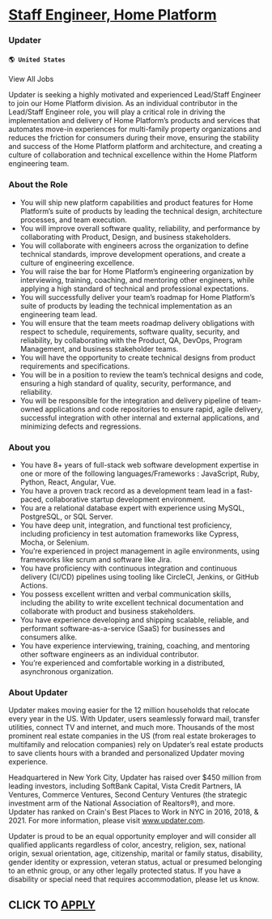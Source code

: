 # [Staff Engineer, Home Platform](https://www.remotewlb.com/apply/staff-engineer-home-platform)  
### Updater  
#### `🌎 United States`  

View All Jobs

Updater is seeking a highly motivated and experienced Lead/Staff Engineer to join our Home Platform division. As an individual contributor in the Lead/Staff Engineer role, you will play a critical role in driving the implementation and delivery of Home Platform’s products and services that automates move-in experiences for multi-family property organizations and reduces the friction for consumers during their move, ensuring the stability and success of the Home Platform platform and architecture, and creating a culture of collaboration and technical excellence within the Home Platform engineering team.

### About the Role

  * You will ship new platform capabilities and product features for Home Platform’s suite of products by leading the technical design, architecture processes, and team execution.
  * You will improve overall software quality, reliability, and performance by collaborating with Product, Design, and business stakeholders.
  * You will collaborate with engineers across the organization to define technical standards, improve development operations, and create a culture of engineering excellence.
  * You will raise the bar for Home Platform’s engineering organization by interviewing, training, coaching, and mentoring other engineers, while applying a high standard of technical and professional expectations. 
  * You will successfully deliver your team’s roadmap for Home Platform’s suite of products by leading the technical implementation as an engineering team lead.
  * You will ensure that the team meets roadmap delivery obligations with respect to schedule, requirements, software quality, security, and reliability, by collaborating with the Product, QA, DevOps, Program Management, and business stakeholder teams.
  * You will have the opportunity to create technical designs from product requirements and specifications.
  * You will be in a position to review the team’s technical designs and code, ensuring a high standard of quality, security, performance, and reliability.
  * You will be responsible for the integration and delivery pipeline of team-owned applications and code repositories to ensure rapid, agile delivery, successful integration with other internal and external applications, and minimizing defects and regressions.

### About you

  * You have 8+ years of full-stack web software development expertise in one or more of the following languages/Frameworks : JavaScript, Ruby, Python, React, Angular, Vue.
  * You have a proven track record as a development team lead in a fast-paced, collaborative startup development environment.
  * You are a relational database expert with experience using MySQL, PostgreSQL, or SQL Server.
  * You have deep unit, integration, and functional test proficiency, including proficiency in test automation frameworks like Cypress, Mocha, or Selenium.
  * You’re experienced in project management in agile environments, using frameworks like scrum and software like Jira.
  * You have proficiency with continuous integration and continuous delivery (CI/CD) pipelines using tooling like CircleCI, Jenkins, or GitHub Actions.
  * You possess excellent written and verbal communication skills, including the ability to write excellent technical documentation and collaborate with product and business stakeholders.
  * You have experience developing and shipping scalable, reliable, and performant software-as-a-service (SaaS) for businesses and consumers alike.
  * You have experience interviewing, training, coaching, and mentoring other software engineers as an individual contributor.
  * You’re experienced and comfortable working in a distributed, asynchronous organization.

###  **About Updater**

Updater makes moving easier for the 12 million households that relocate every year in the US. With Updater, users seamlessly forward mail, transfer utilities, connect TV and internet, and much more. Thousands of the most prominent real estate companies in the US (from real estate brokerages to multifamily and relocation companies) rely on Updater’s real estate products to save clients hours with a branded and personalized Updater moving experience.

Headquartered in New York City, Updater has raised over $450 million from leading investors, including SoftBank Capital, Vista Credit Partners, IA Ventures, Commerce Ventures, Second Century Ventures (the strategic investment arm of the National Association of Realtors®), and more. Updater has ranked on Crain's Best Places to Work in NYC in 2016, 2018, & 2021\. For more information, please visit www.updater.com.

Updater is proud to be an equal opportunity employer and will consider all qualified applicants regardless of color, ancestry, religion, sex, national origin, sexual orientation, age, citizenship, marital or family status, disability, gender identity or expression, veteran status, actual or presumed belonging to an ethnic group, or any other legally protected status. If you have a disability or special need that requires accommodation, please let us know.

  
## CLICK TO [APPLY](https://www.remotewlb.com/apply/staff-engineer-home-platform)


